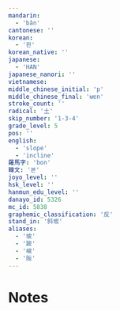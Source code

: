 ```yaml
---
mandarin:
  - 'bǎn'
cantonese: ''
korean:
  - '판'
korean_native: ''
japanese:
  - 'HAN'
japanese_nanori: ''
vietnamese:
middle_chinese_initial: 'p'
middle_chinese_final: 'ʉɐn'
stroke_count: ''
radical: '土'
skip_number: '1-3-4'
grade_level: 5
pos: ''
english:
  - 'slope'
  - 'incline'
羅馬字: 'bon'
韓文: '본'
joyo_level: ''
hsk_level: ''
hanmun_edu_level: ''
danayo_id: 5326
mc_id: 5838
graphemic_classification: '反'
stand_in: '斜坂'
aliases:
  - '坡'
  - '跛'
  - '岥'
  - '阪'
---
```


# Notes
